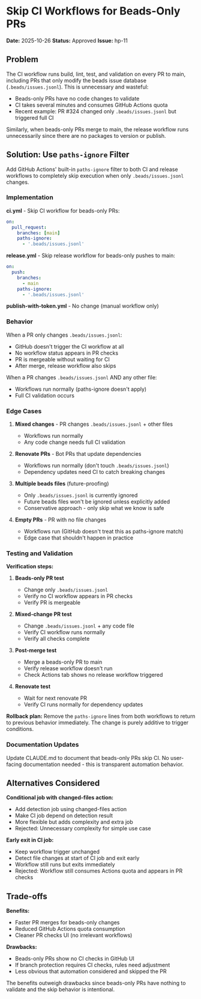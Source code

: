 # Skip CI Workflows for Beads-Only PRs

**Date:** 2025-10-26
**Status:** Approved
**Issue:** hp-11

## Problem

The CI workflow runs build, lint, test, and validation on every PR to main, including PRs that only modify the beads issue database (`.beads/issues.jsonl`). This is unnecessary and wasteful:

- Beads-only PRs have no code changes to validate
- CI takes several minutes and consumes GitHub Actions quota
- Recent example: PR #324 changed only `.beads/issues.jsonl` but triggered full CI

Similarly, when beads-only PRs merge to main, the release workflow runs unnecessarily since there are no packages to version or publish.

## Solution: Use `paths-ignore` Filter

Add GitHub Actions' built-in `paths-ignore` filter to both CI and release workflows to completely skip execution when only `.beads/issues.jsonl` changes.

### Implementation

**ci.yml** - Skip CI workflow for beads-only PRs:

```yaml
on:
  pull_request:
    branches: [main]
    paths-ignore:
      - '.beads/issues.jsonl'
```

**release.yml** - Skip release workflow for beads-only pushes to main:

```yaml
on:
  push:
    branches:
      - main
    paths-ignore:
      - '.beads/issues.jsonl'
```

**publish-with-token.yml** - No change (manual workflow only)

### Behavior

When a PR only changes `.beads/issues.jsonl`:

- GitHub doesn't trigger the CI workflow at all
- No workflow status appears in PR checks
- PR is mergeable without waiting for CI
- After merge, release workflow also skips

When a PR changes `.beads/issues.jsonl` AND any other file:

- Workflows run normally (paths-ignore doesn't apply)
- Full CI validation occurs

### Edge Cases

1. **Mixed changes** - PR changes `.beads/issues.jsonl` + other files
   - Workflows run normally
   - Any code change needs full CI validation

2. **Renovate PRs** - Bot PRs that update dependencies
   - Workflows run normally (don't touch `.beads/issues.jsonl`)
   - Dependency updates need CI to catch breaking changes

3. **Multiple beads files** (future-proofing)
   - Only `.beads/issues.jsonl` is currently ignored
   - Future beads files won't be ignored unless explicitly added
   - Conservative approach - only skip what we know is safe

4. **Empty PRs** - PR with no file changes
   - Workflows run (GitHub doesn't treat this as paths-ignore match)
   - Edge case that shouldn't happen in practice

### Testing and Validation

**Verification steps:**

1. **Beads-only PR test**
   - Change only `.beads/issues.jsonl`
   - Verify no CI workflow appears in PR checks
   - Verify PR is mergeable

2. **Mixed-change PR test**
   - Change `.beads/issues.jsonl` + any code file
   - Verify CI workflow runs normally
   - Verify all checks complete

3. **Post-merge test**
   - Merge a beads-only PR to main
   - Verify release workflow doesn't run
   - Check Actions tab shows no release workflow triggered

4. **Renovate test**
   - Wait for next renovate PR
   - Verify CI runs normally for dependency updates

**Rollback plan:**
Remove the `paths-ignore` lines from both workflows to return to previous behavior immediately. The change is purely additive to trigger conditions.

### Documentation Updates

Update CLAUDE.md to document that beads-only PRs skip CI. No user-facing documentation needed - this is transparent automation behavior.

## Alternatives Considered

**Conditional job with changed-files action:**

- Add detection job using changed-files action
- Make CI job depend on detection result
- More flexible but adds complexity and extra job
- Rejected: Unnecessary complexity for simple use case

**Early exit in CI job:**

- Keep workflow trigger unchanged
- Detect file changes at start of CI job and exit early
- Workflow still runs but exits immediately
- Rejected: Workflow still consumes Actions quota and appears in PR checks

## Trade-offs

**Benefits:**

- Faster PR merges for beads-only changes
- Reduced GitHub Actions quota consumption
- Cleaner PR checks UI (no irrelevant workflows)

**Drawbacks:**

- Beads-only PRs show no CI checks in GitHub UI
- If branch protection requires CI checks, rules need adjustment
- Less obvious that automation considered and skipped the PR

The benefits outweigh drawbacks since beads-only PRs have nothing to validate and the skip behavior is intentional.
